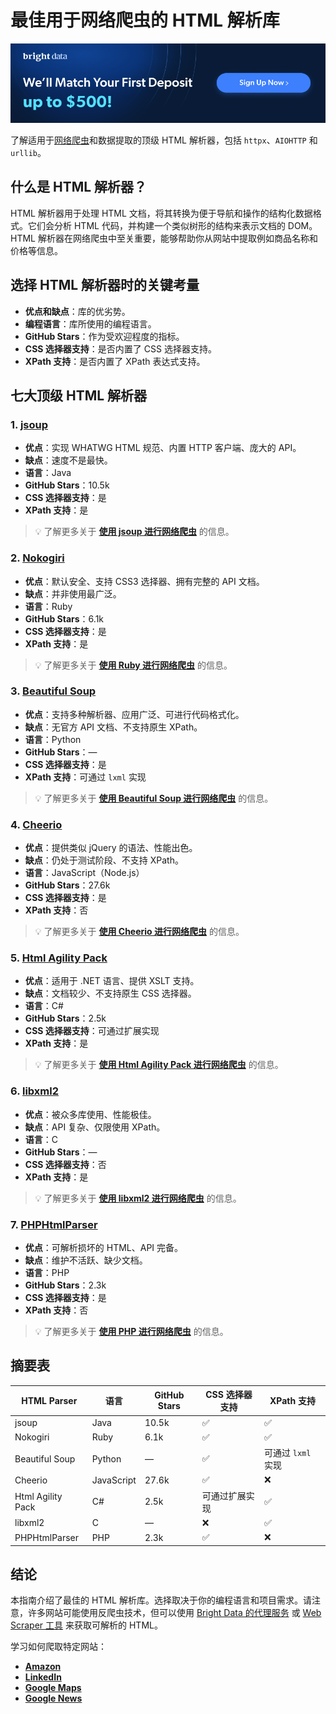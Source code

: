 # 最佳用于网络爬虫的 HTML 解析库

[![推广](https://github.com/luminati-io/LinkedIn-Scraper/raw/main/Proxies%20and%20scrapers%20GitHub%20bonus%20banner.png)](https://www.bright.cn) 

了解适用于[网络爬虫](https://github.com/bright-cn/Awesome-Web-Scraping)和数据提取的顶级 HTML 解析器，包括 `httpx`、`AIOHTTP` 和 `urllib`。

## 什么是 HTML 解析器？

HTML 解析器用于处理 HTML 文档，将其转换为便于导航和操作的结构化数据格式。它们会分析 HTML 代码，并构建一个类似树形的结构来表示文档的 DOM。HTML 解析器在网络爬虫中至关重要，能够帮助你从网站中提取例如商品名称和价格等信息。

## 选择 HTML 解析器时的关键考量

- **优点和缺点**：库的优劣势。  
- **编程语言**：库所使用的编程语言。  
- **GitHub Stars**：作为受欢迎程度的指标。  
- **CSS 选择器支持**：是否内置了 CSS 选择器支持。  
- **XPath 支持**：是否内置了 XPath 表达式支持。

## 七大顶级 HTML 解析器

### 1. [jsoup](https://jsoup.org/)

- **优点**：实现 WHATWG HTML 规范、内置 HTTP 客户端、庞大的 API。  
- **缺点**：速度不是最快。  
- **语言**：Java  
- **GitHub Stars**：10.5k  
- **CSS 选择器支持**：是  
- **XPath 支持**：是  

> 💡 了解更多关于 [**使用 jsoup 进行网络爬虫**](https://www.bright.cn/blog/how-tos/web-scraping-with-jsoup) 的信息。

### 2. [Nokogiri](https://nokogiri.org/index.html)

- **优点**：默认安全、支持 CSS3 选择器、拥有完整的 API 文档。  
- **缺点**：并非使用最广泛。  
- **语言**：Ruby  
- **GitHub Stars**：6.1k  
- **CSS 选择器支持**：是  
- **XPath 支持**：是  

> 💡 了解更多关于 [**使用 Ruby 进行网络爬虫**](https://www.bright.cn/blog/how-tos/web-scraping-with-ruby) 的信息。

### 3. [Beautiful Soup](https://pypi.org/project/beautifulsoup4/)

- **优点**：支持多种解析器、应用广泛、可进行代码格式化。  
- **缺点**：无官方 API 文档、不支持原生 XPath。  
- **语言**：Python  
- **GitHub Stars**：—  
- **CSS 选择器支持**：是  
- **XPath 支持**：可通过 `lxml` 实现  

> 💡 了解更多关于 [**使用 Beautiful Soup 进行网络爬虫**](https://www.bright.cn/blog/how-tos/beautiful-soup-web-scraping) 的信息。

### 4. [Cheerio](https://cheerio.js.org/)

- **优点**：提供类似 jQuery 的语法、性能出色。  
- **缺点**：仍处于测试阶段、不支持 XPath。  
- **语言**：JavaScript（Node.js）  
- **GitHub Stars**：27.6k  
- **CSS 选择器支持**：是  
- **XPath 支持**：否  

> 💡 了解更多关于 [**使用 Cheerio 进行网络爬虫**](https://www.bright.cn/blog/how-tos/cheerio-npm-web-scraping) 的信息。

### 5. [Html Agility Pack](https://html-agility-pack.net/)

- **优点**：适用于 .NET 语言、提供 XSLT 支持。  
- **缺点**：文档较少、不支持原生 CSS 选择器。  
- **语言**：C#  
- **GitHub Stars**：2.5k  
- **CSS 选择器支持**：可通过扩展实现  
- **XPath 支持**：是  

> 💡 了解更多关于 [**使用 Html Agility Pack 进行网络爬虫**](https://www.bright.cn/blog/how-tos/web-scraping-with-c-sharp) 的信息。

### 6. [libxml2](https://gitlab.gnome.org/GNOME/libxml2)

- **优点**：被众多库使用、性能极佳。  
- **缺点**：API 复杂、仅限使用 XPath。  
- **语言**：C  
- **GitHub Stars**：—  
- **CSS 选择器支持**：否  
- **XPath 支持**：是  

> 💡 了解更多关于 [**使用 libxml2 进行网络爬虫**](https://www.bright.cn/blog/how-tos/web-scraping-in-c-plus-plus) 的信息。

### 7. [PHPHtmlParser](https://github.com/paquettg/php-html-parser)

- **优点**：可解析损坏的 HTML、API 完备。  
- **缺点**：维护不活跃、缺少文档。  
- **语言**：PHP  
- **GitHub Stars**：2.3k  
- **CSS 选择器支持**：是  
- **XPath 支持**：否  

> 💡 了解更多关于 [**使用 PHP 进行网络爬虫**](https://www.bright.cn/blog/how-tos/web-scraping-php) 的信息。

## 摘要表

| HTML Parser       | 语言     | GitHub Stars | CSS 选择器支持          | XPath 支持                 |
|-------------------|----------|--------------|-------------------------|----------------------------|
| jsoup             | Java     | 10.5k        | ✅                       | ✅                         |
| Nokogiri          | Ruby     | 6.1k         | ✅                       | ✅                         |
| Beautiful Soup    | Python   | —            | ✅                       | 可通过 `lxml` 实现         |
| Cheerio           | JavaScript | 27.6k      | ✅                       | ❌                         |
| Html Agility Pack | C#       | 2.5k         | 可通过扩展实现          | ✅                         |
| libxml2           | C        | —            | ❌                       | ✅                         |
| PHPHtmlParser     | PHP      | 2.3k         | ✅                       | ❌                         |

## 结论

本指南介绍了最佳的 HTML 解析库。选择取决于你的编程语言和项目需求。请注意，许多网站可能使用反爬虫技术，但可以使用 [Bright Data 的代理服务](https://www.bright.cn/proxy-types) 或 [Web Scraper 工具](https://www.bright.cn/products/web-scraper) 来获取可解析的 HTML。

学习如何爬取特定网站：

- [**Amazon**](https://github.com/bright-cn/Amazon-scraper)  
- [**LinkedIn**](https://github.com/bright-cn/LinkedIn-Scraper)  
- [**Google Maps**](https://github.com/bright-cn/Google-Maps-Scraper)  
- [**Google News**](https://github.com/bright-cn/Google-News-Scraper)  
